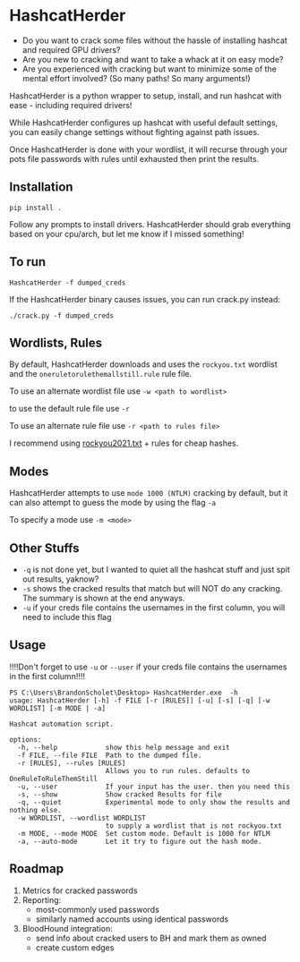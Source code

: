 # HashcatHerder

- Do you want to crack some files without the hassle of installing hashcat and required GPU drivers?
- Are you new to cracking and want to take a whack at it on easy mode?
- Are you experienced with cracking but want to minimize some of the mental effort involved? (So many paths! So many arguments!)

HashcatHerder is a python wrapper to setup, install, and run hashcat with ease - including required drivers!

While HashcatHerder configures up hashcat with useful default settings, you can easily change settings without fighting against path issues.

Once HashcatHerder is done with your wordlist, it will recurse through your pots file passwords with rules until exhausted then print the results.

## Installation

```pip install .```

Follow any prompts to install drivers. HashcatHerder should grab everything based on your cpu/arch, but let me know if I missed something!

## To run

```HashcatHerder -f dumped_creds ```

If the HashcatHerder binary causes issues, you can run crack.py instead:

```./crack.py -f dumped_creds ```

## Wordlists, Rules

By default, HashcatHerder downloads and uses the `rockyou.txt` wordlist and the `oneruletorulethemallstill.rule` rule file.

To use an alternate wordlist file use `-w <path to wordlist>`

to use the default rule file use `-r`

To use an alternate rule file use `-r <path to rules file>`

I recommend using [rockyou2021.txt](https://github.com/ohmybahgosh/RockYou2021.txt) + rules for cheap hashes.

## Modes

HashcatHerder attempts to use `mode 1000 (NTLM)` cracking by default, but it can also attempt to guess the mode by using the flag `-a`

To specify a mode use `-m <mode>`

## Other Stuffs

- `-q` is not done yet, but I wanted to quiet all the hashcat stuff and just spit out results, yaknow?
- `-s` shows the cracked results that match but will NOT do any cracking. The summary is shown at the end anyways.
- `-u` if your creds file contains the usernames in the first column, you will need to include this flag


## Usage

!!!!Don't forget to use `-u` or `--user` if your creds file contains the usernames in the first column!!!!

```
PS C:\Users\BrandonScholet\Desktop> HashcatHerder.exe  -h
usage: HashcatHerder [-h] -f FILE [-r [RULES]] [-u] [-s] [-q] [-w WORDLIST] [-m MODE | -a]

Hashcat automation script.

options:
  -h, --help            show this help message and exit
  -f FILE, --file FILE  Path to the dumped file.
  -r [RULES], --rules [RULES]
                        Allows you to run rules. defaults to OneRuleToRuleThemStill
  -u, --user            If your input has the user. then you need this
  -s, --show            Show cracked Results for file
  -q, --quiet           Experimental mode to only show the results and nothing else.
  -w WORDLIST, --wordlist WORDLIST
                        to supply a wordlist that is not rockyou.txt
  -m MODE, --mode MODE  Set custom mode. Default is 1000 for NTLM
  -a, --auto-mode       Let it try to figure out the hash mode.
```  

## Roadmap
1. Metrics for cracked passwords
2. Reporting: 
    - most-commonly used passwords
    - similarly named accounts using identical passwords
3. BloodHound integration:
    - send info about cracked users to BH and mark them as owned
    - create custom edges
